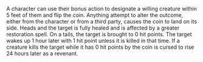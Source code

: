 A character can use their bonus action to designate a willing creature within 5 feet of them and flip the coin. Anything attempt to alter the outcome, either from the character or from a third party, causes the coin to land on its side. Heads and the target is fully healed and is affected by a greater restoration spell. On a tails, the target is brought to 0 hit points. The target wakes up 1 hour later with 1 hit point unless it is killed in that time. If a creature kills the target while it has 0 hit points by the coin is cursed to rise 24 hours later as a revenant.